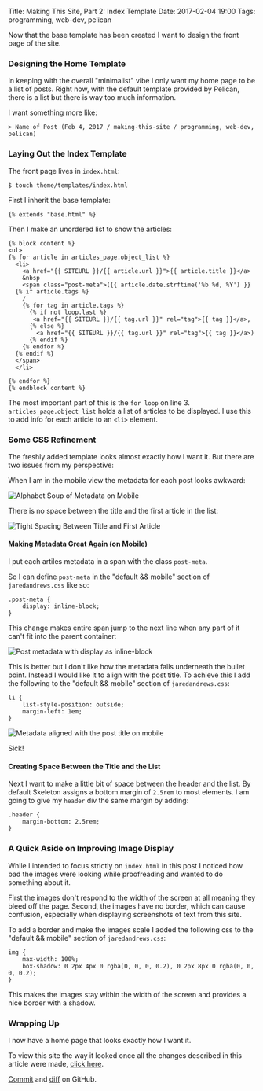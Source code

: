 Title: Making This Site, Part 2: Index Template
Date: 2017-02-04 19:00
Tags: programming, web-dev, pelican

Now that the base template has been created I want to design the front
page of the site.

### Designing the Home Template

In keeping with the overall "minimalist" vibe I only want my
home page to be a list of posts. Right now,
with the default template provided by Pelican, there is a list but
there is way too much information.

I want something more like:

    > Name of Post (Feb 4, 2017 / making-this-site / programming, web-dev, pelican)

### Laying Out the Index Template

The front page lives in `index.html`:

    $ touch theme/templates/index.html

First I inherit the base template:

    {% extends "base.html" %}

Then I make an unordered list to show the articles:

    {% block content %}
    <ul>
    {% for article in articles_page.object_list %}
      <li>
        <a href="{{ SITEURL }}/{{ article.url }}">{{ article.title }}</a>
        &nbsp
        <span class="post-meta">({{ article.date.strftime('%b %d, %Y') }}
      {% if article.tags %}
        /
        {% for tag in article.tags %}
          {% if not loop.last %}
           <a href="{{ SITEURL }}/{{ tag.url }}" rel="tag">{{ tag }}</a>,
          {% else %}
            <a href="{{ SITEURL }}/{{ tag.url }}" rel="tag">{{ tag }}</a>)
          {% endif %}
        {% endfor %}
      {% endif %}
      </span>
      </li>
      
    {% endfor %}
    {% endblock content %}

The most important part of this is the `for loop` on
line 3. `articles_page.object_list` holds a list of
articles to be displayed. I use this to add info for each article to
an `<li>` element.

### Some CSS Refinement

The freshly added template looks almost exactly how I want it. But
there are two issues from my perspective:

When I am in the mobile view the metadata for each post looks
awkward:

![Alphabet Soup of Metadata on Mobile](/images/crushed_up_metadata.png)

There is no space between the title and the first article in the
list:

![Tight Spacing Between Title and First Article](/images/tight_title.png)

#### Making Metadata Great Again (on Mobile)
I put each artiles metadata in a span with the class `post-meta`.

So I can define `post-meta` in the "default && mobile" section of
`jaredandrews.css` like so:

	.post-meta {
		display: inline-block;
	}

This change makes entire span jump to the next line when any part of
it can't fit into the parent container:

![Post metadata with display as inline-block](/images/inline_block_metadata.png)

This is better but I don't like how the metadata falls underneath the
bullet point. Instead I would like it to align with the post title. To
achieve this I add the following to the "default && mobile" section of `jaredandrews.css`:

	li {
		list-style-position: outside;
		margin-left: 1em;
	}

![Metadata aligned with the post title on mobile](/images/aligned_metadata_mobile.png)

Sick!

#### Creating Space Between the Title and the List

Next I want to make a little bit of space between the header and the
list. By default Skeleton assigns a bottom margin of `2.5rem` to most
elements. I am going to give my `header` div the same margin by
adding:

	.header {
		margin-bottom: 2.5rem;
	}

### A Quick Aside on Improving Image Display

While I intended to focus strictly on `index.html` in this post I
noticed how bad the images were looking while proofreading and
wanted to do something about it.

First the images don't respond to the width of the screen at all
meaning they bleed off the page. Second, the images have no border,
which can cause confusion, especially when displaying screenshots of
text from this site.

To add a border and make the images scale I added the following css
to the "default && mobile" section of `jaredandrews.css`:

	img {
		max-width: 100%;
		box-shadow: 0 2px 4px 0 rgba(0, 0, 0, 0.2), 0 2px 8px 0 rgba(0, 0, 0, 0.2);
	}

This makes the images stay within the width of the screen and provides
a nice border with a shadow.

### Wrapping Up

I now have a home page that looks exactly how I want it.

To view this site the way it looked once all the changes described in this article were made, [click here](/making-this-site-rendered/02).

[Commit]() and [diff]() on GitHub.
 
